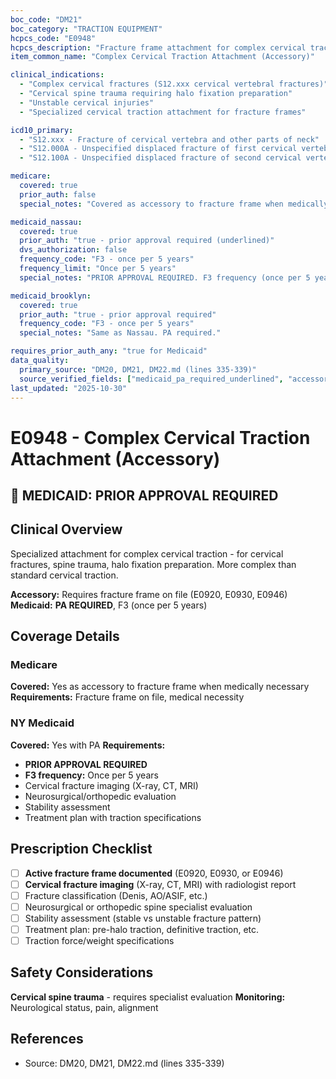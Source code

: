 ```yaml
---
boc_code: "DM21"
boc_category: "TRACTION EQUIPMENT"
hcpcs_code: "E0948"
hcpcs_description: "Fracture frame attachment for complex cervical traction"
item_common_name: "Complex Cervical Traction Attachment (Accessory)"

clinical_indications:
  - "Complex cervical fractures (S12.xxx cervical vertebral fractures)"
  - "Cervical spine trauma requiring halo fixation preparation"
  - "Unstable cervical injuries"
  - "Specialized cervical traction attachment for fracture frames"

icd10_primary:
  - "S12.xxx - Fracture of cervical vertebra and other parts of neck"
  - "S12.000A - Unspecified displaced fracture of first cervical vertebra"
  - "S12.100A - Unspecified displaced fracture of second cervical vertebra"

medicare:
  covered: true
  prior_auth: false
  special_notes: "Covered as accessory to fracture frame when medically necessary. Requires fracture frame on file (E0920, E0930, E0946)."

medicaid_nassau:
  covered: true
  prior_auth: "true - prior approval required (underlined)"
  dvs_authorization: false
  frequency_code: "F3 - once per 5 years"
  frequency_limit: "Once per 5 years"
  special_notes: "PRIOR APPROVAL REQUIRED. F3 frequency (once per 5 years). Documentation: cervical fracture imaging (X-ray, CT, MRI), neurosurgical/orthopedic evaluation, stability assessment, treatment plan with traction specifications."

medicaid_brooklyn:
  covered: true
  prior_auth: "true - prior approval required"
  frequency_code: "F3 - once per 5 years"
  special_notes: "Same as Nassau. PA required."

requires_prior_auth_any: "true for Medicaid"
data_quality:
  primary_source: "DM20, DM21, DM22.md (lines 335-339)"
  source_verified_fields: ["medicaid_pa_required_underlined", "accessory_fracture_frame", "f3_once_per_5years", "cervical_fracture_imaging", "stability_assessment", "halo_fixation_preparation"]
last_updated: "2025-10-30"
---
```


# E0948 - Complex Cervical Traction Attachment (Accessory)

## 🚨 MEDICAID: PRIOR APPROVAL REQUIRED

## Clinical Overview
Specialized attachment for complex cervical traction - for cervical fractures, spine trauma, halo fixation preparation. More complex than standard cervical traction.

**Accessory:** Requires fracture frame on file (E0920, E0930, E0946)
**Medicaid:** **PA REQUIRED**, F3 (once per 5 years)

## Coverage Details

### Medicare
**Covered:** Yes as accessory to fracture frame when medically necessary
**Requirements:** Fracture frame on file, medical necessity

### NY Medicaid
**Covered:** Yes with PA
**Requirements:**
- **PRIOR APPROVAL REQUIRED**
- **F3 frequency:** Once per 5 years
- Cervical fracture imaging (X-ray, CT, MRI)
- Neurosurgical/orthopedic evaluation
- Stability assessment
- Treatment plan with traction specifications

## Prescription Checklist
- [ ] **Active fracture frame documented** (E0920, E0930, or E0946)
- [ ] **Cervical fracture imaging** (X-ray, CT, MRI) with radiologist report
- [ ] Fracture classification (Denis, AO/ASIF, etc.)
- [ ] Neurosurgical or orthopedic spine specialist evaluation
- [ ] Stability assessment (stable vs unstable fracture pattern)
- [ ] Treatment plan: pre-halo traction, definitive traction, etc.
- [ ] Traction force/weight specifications

## Safety Considerations
**Cervical spine trauma** - requires specialist evaluation
**Monitoring:** Neurological status, pain, alignment

## References
- Source: DM20, DM21, DM22.md (lines 335-339)
